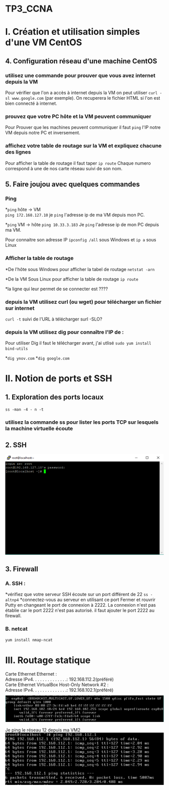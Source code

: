 # TP3_CCNA

# I. Création et utilisation simples d'une VM CentOS

## 4. Configuration réseau d'une machine CentOS

### utilisez une commande pour prouver que vous avez internet depuis la VM

Pour vérifier que l'on a accès à internet depuis la VM on peut utiliser `curl -sl www.google.com` (par exemple). On recuperera le fichier HTML si l'on est bien connecté à internet.

### prouvez que votre PC hôte et la VM peuvent communiquer

Pour Prouver que les machines peuvent communiquer il faut `ping` l'IP notre VM depuis notre PC et inversement. 

### affichez votre table de routage sur la VM et expliquez chacune des lignes

Pour afficher la table de routage il faut taper `ip route` 
Chaque numero correspond à une de nos carte réseau suivi de son nom.

## 5. Faire joujou avec quelques commandes

### Ping 

*`ping` hôte -> VM  
  `ping 172.168.127.10` je `ping` l'adresse ip de ma VM depuis mon PC.
  
*`ping` VM -> hôte
  `ping 10.33.3.183` Je `ping` l'adresse ip de mon PC depuis ma VM.
  
Pour connaitre son adresse IP `ipconfig /all` sous Windows et `ip a` sous Linux

### Afficher la table de routage

*De l'hôte
sous Windows pour afficher la tabel de routage `netstat -arn`

*De la VM
Sous Linux pour afficher la table de routage `ip route`

*la ligne qui leur permet de se connecter est  ????

### depuis la VM utilisez curl (ou wget) pour télécharger un fichier sur internet

`curl -t` suivi de l'URL à télécharger 
surl -SLO?

### depuis la VM utilisez dig pour connaître l'IP de :

Pour utiliser Dig il faut le télécharger avant, j'ai utlisé `sudo yum install bind-utils`

*`dig ynov.com`
*`dig google.com`

# II. Notion de ports et SSH

## 1. Exploration des ports locaux

`ss -man -4 - n -t`

### utilisez la commande ss pour lister les ports TCP sur lesquels la machine virtuelle écoute

## 2. SSH 

![screen_putty](putty.PNG)

## 3. Firewall

### A. SSH :

*vérifiez que votre serveur SSH écoute sur un port différent de 22
`ss -altnp4` 
*connectez-vous au serveur en utilisant ce port
Fermer et rouvrir Putty en changeant le port de connexion à 2222.
La connexion n'est pas établie car le port 2222 n'est pas autorisé. il faut ajouter le port 2222 au firewall.
 
### B. netcat

`yum install nmap-ncat`

# III. Routage statique

Carte Ethernet Ethernet :  
   Adresse IPv4. . . . . . . . . . . . . .: 192.168.112.2(préféré)   
Carte Ethernet VirtualBox Host-Only Network #2 :  
   Adresse IPv4. . . . . . . . . . . . . .: 192.168.102.1(préféré)    
![screen](2.PNG)

Je ping le réseau 12 depuis ma VM2  
![screen](3.PNG)





   
   

 
